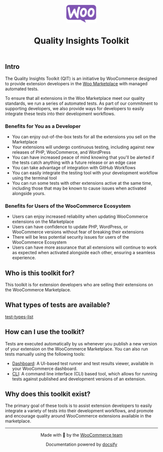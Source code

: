 <header id="qit">
    <img src="_media/logo-woocommerce.svg" width="100">
    <h1>Quality Insights Toolkit</h1>
</header>

## Intro

The Quality Insights Toolkit (QIT) is an initiative by WooCommerce designed to provide extension developers in the [Woo Marketplace](https://woocommerce.com/products/) with managed automated tests.

To ensure that all extensions in the Woo Marketplace meet our quality standards, we run a series of automated tests. As part of our commitment to supporting developers, we also provide ways for developers to easily integrate these tests into their development workflows.

### Benefits for You as a Developer
- You can enjoy out-of-the-box tests for all the extensions you sell on the Marketplace
- Your extensions will undergo continuous testing, including against new releases of PHP, WooCommerce, and WordPress
- You can have increased peace of mind knowing that you'll be alerted if the tests catch anything with a future release or an edge case
- You can take advantage of integration with GitHub Workflows
- You can easily integrate the testing tool with your development workflow using the terminal tool
- You can run some tests with other extensions active at the same time, including those that may be known to cause issues when activated alongside yours.

### Benefits for Users of the WooCommerce Ecosystem
- Users can enjoy increased reliability when updating WooCommerce extensions on the Marketplace
- Users can have confidence to update PHP, WordPress, or WooCommerce versions without fear of breaking their extensions
- There will be less potential security issues for users of the WooCommerce Ecosystem
- Users can have more assurance that all extensions will continue to work as expected when activated alongside each other, ensuring a seamless experience.

## Who is this toolkit for?

This toolkit is for extension developers who are selling their extensions on the WooCommerce Marketplace.

## What types of tests are available?

[test-types-list](test-types-list.md ':include')

## How can I use the toolkit?

Tests are executed automatically by us whenever you publish a new version of your extension on the WooCommerce Marketplace. You can also run tests manually using the following tools:

- [Dashboard](dashboard/getting-started.md): A UI-based test runner and test results viewer, available in your WooCommerce dashboard.
- [CLI](cli/getting-started.md): A command line interface (CLI) based tool, which allows for running tests against published and development versions of an extension.

## Why does this toolkit exist?

The primary goal of these tools is to assist extension developers to easily integrate a variety of tests into their development workflows, and promote and encourage quality around WooCommerce extensions available in the marketplace.

---

<p align="center">Made with 💜 by the <a href="https://woocommerce.github.io/">WooCommerce team</a></p>

<p align="center">Documentation powered by <a href="https://docsify.js.org/">docsify</a></p>
